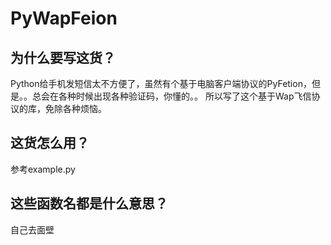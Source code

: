 ﻿PyWapFeion
==========

为什么要写这货？
----------
Python给手机发短信太不方便了，虽然有个基于电脑客户端协议的PyFetion，但是。。总会在各种时候出现各种验证码，你懂的。。
所以写了这个基于Wap飞信协议的库，免除各种烦恼。

这货怎么用？
----------
参考example.py

这些函数名都是什么意思？
----------
自己去面壁